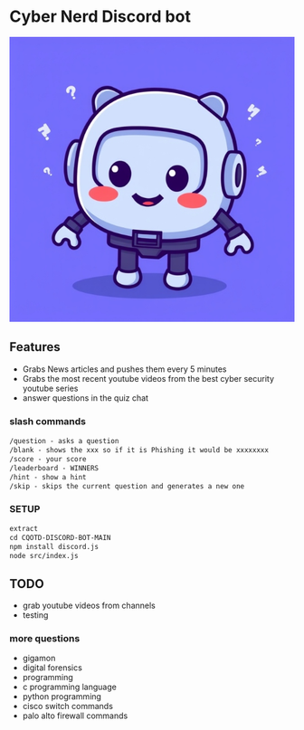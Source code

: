 # Cyber Nerd Discord bot

<div align="center">
  <img src="https://github.com/Infinit3i/cqotd-discord-bot/blob/90e4005d6b0da13ec8f1cb67ff4bda5062bd5ed9/Assets/Discord_JS_Bot.jpeg" alt="Discord Bot" width="600">
</div>

## Features
- Grabs News articles and pushes them every 5 minutes
- Grabs the most recent youtube videos from the best cyber security youtube series
- answer questions in the quiz chat

### slash commands

```
/question - asks a question
/blank - shows the xxx so if it is Phishing it would be xxxxxxxx
/score - your score
/leaderboard - WINNERS
/hint - show a hint
/skip - skips the current question and generates a new one
```


### SETUP

```
extract
cd CQOTD-DISCORD-BOT-MAIN
npm install discord.js
node src/index.js
```

## TODO

- grab youtube videos from channels
- testing

### more questions
- gigamon
- digital forensics
- programming
- c programming language
- python programming
- cisco switch commands
- palo alto firewall commands